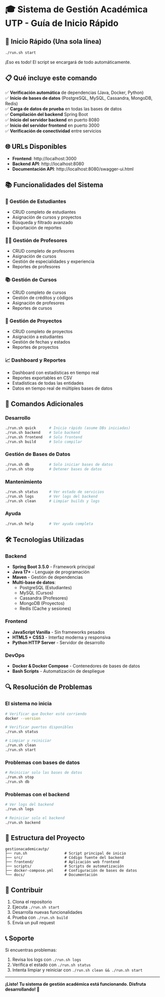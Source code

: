 # 🎓 Sistema de Gestión Académica UTP - Guía de Inicio Rápido

## 🚀 Inicio Rápido (Una sola línea)

```bash
./run.sh start
```

¡Eso es todo! El script se encargará de todo automáticamente.

## 📋 Qué incluye este comando

✅ **Verificación automática** de dependencias (Java, Docker, Python)  
✅ **Inicio de bases de datos** (PostgreSQL, MySQL, Cassandra, MongoDB, Redis)  
✅ **Carga de datos de prueba** en todas las bases de datos  
✅ **Compilación del backend** Spring Boot  
✅ **Inicio del servidor backend** en puerto 8080  
✅ **Inicio del servidor frontend** en puerto 3000  
✅ **Verificación de conectividad** entre servicios  

## 🌐 URLs Disponibles

- **Frontend**: http://localhost:3000
- **Backend API**: http://localhost:8080
- **Documentación API**: http://localhost:8080/swagger-ui.html

## 📚 Funcionalidades del Sistema

### 👥 Gestión de Estudiantes
- CRUD completo de estudiantes
- Asignación de cursos y proyectos
- Búsqueda y filtrado avanzado
- Exportación de reportes

### 👨‍🏫 Gestión de Profesores
- CRUD completo de profesores
- Asignación de cursos
- Gestión de especialidades y experiencia
- Reportes de profesores

### 📚 Gestión de Cursos
- CRUD completo de cursos
- Gestión de créditos y códigos
- Asignación de profesores
- Reportes de cursos

### 🚀 Gestión de Proyectos
- CRUD completo de proyectos
- Asignación a estudiantes
- Gestión de fechas y estados
- Reportes de proyectos

### 📈 Dashboard y Reportes
- Dashboard con estadísticas en tiempo real
- Reportes exportables en CSV
- Estadísticas de todas las entidades
- Datos en tiempo real de múltiples bases de datos

## 🔧 Comandos Adicionales

### Desarrollo
```bash
./run.sh quick      # Inicio rápido (asume DBs iniciadas)
./run.sh backend    # Solo backend
./run.sh frontend   # Solo frontend
./run.sh build      # Solo compilar
```

### Gestión de Bases de Datos
```bash
./run.sh db         # Solo iniciar bases de datos
./run.sh stop       # Detener bases de datos
```

### Mantenimiento
```bash
./run.sh status     # Ver estado de servicios
./run.sh logs       # Ver logs del backend
./run.sh clean      # Limpiar builds y logs
```

### Ayuda
```bash
./run.sh help       # Ver ayuda completa
```

## 🛠️ Tecnologías Utilizadas

### Backend
- **Spring Boot 3.5.0** - Framework principal
- **Java 17+** - Lenguaje de programación
- **Maven** - Gestión de dependencias
- **Multi-base de datos**:
  - PostgreSQL (Estudiantes)
  - MySQL (Cursos)
  - Cassandra (Profesores)
  - MongoDB (Proyectos)
  - Redis (Cache y sesiones)

### Frontend
- **JavaScript Vanilla** - Sin frameworks pesados
- **HTML5 + CSS3** - Interfaz moderna y responsiva
- **Python HTTP Server** - Servidor de desarrollo

### DevOps
- **Docker & Docker Compose** - Contenedores de bases de datos
- **Bash Scripts** - Automatización de despliegue

## 🔍 Resolución de Problemas

### El sistema no inicia
```bash
# Verificar que Docker esté corriendo
docker --version

# Verificar puertos disponibles
./run.sh status

# Limpiar y reiniciar
./run.sh clean
./run.sh start
```

### Problemas con bases de datos
```bash
# Reiniciar solo las bases de datos
./run.sh stop
./run.sh db
```

### Problemas con el backend
```bash
# Ver logs del backend
./run.sh logs

# Reiniciar solo el backend
./run.sh backend
```

## 📁 Estructura del Proyecto

```
gestionacademicautp/
├── run.sh                 # Script principal de inicio
├── src/                   # Código fuente del backend
├── frontend/              # Aplicación web frontend
├── scripts/               # Scripts de automatización
├── docker-compose.yml     # Configuración de bases de datos
└── docs/                  # Documentación
```

## 🤝 Contribuir

1. Clona el repositorio
2. Ejecuta `./run.sh start`
3. Desarrolla nuevas funcionalidades
4. Prueba con `./run.sh build`
5. Envía un pull request

## 📞 Soporte

Si encuentras problemas:
1. Revisa los logs con `./run.sh logs`
2. Verifica el estado con `./run.sh status`
3. Intenta limpiar y reiniciar con `./run.sh clean && ./run.sh start`

---

**¡Listo! Tu sistema de gestión académica está funcionando. Disfruta desarrollando! 🚀**
